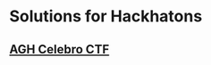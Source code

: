 # Solutions for Hackhatons

## [AGH Celebro CTF](https://github.com/JakubMlocek/CTF/tree/main/CELEBRO_CTF_2022) 